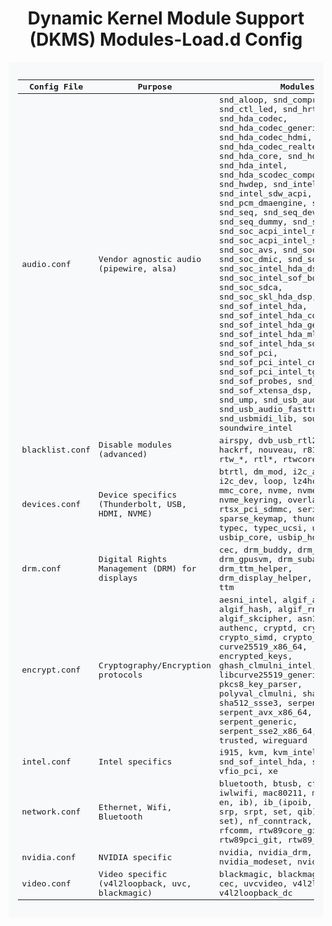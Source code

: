<!-- /qompassai/arch/etc/modules-load.d/README.md -->
<!-- Qompass AI Arch Modules-Load.d Docs -->
<!-- Copyright (C) 2025 Qompass AI, All rights reserved -->
<!-- ---------------------------------------- -->

<h1 align="center">Dynamic Kernel Module Support (DKMS) Modules-Load.d Config</h1>

  <div style="background: #f8f9fa; padding: 15px; border-radius: 5px; margin-top: 10px; font-family: monospace;">
    <table>
      <thead>
        <tr>
          <th style="text-align:center;">Config File</th>
          <th style="text-align:center;">Purpose</th>
          <th style="text-align:center;">Modules</th>
        </tr>
      </thead>
      <tbody>
        <tr>
          <td>audio.conf</td>
          <td>Vendor agnostic audio (pipewire, alsa)</td>
          <td>snd_aloop, snd_compress, snd_ctl_led, snd_hrtimer, snd_hda_codec, snd_hda_codec_generic, snd_hda_codec_hdmi, snd_hda_codec_realtek, snd_hda_core, snd_hda_ext_core, snd_hda_intel, snd_hda_scodec_component, snd_hwdep, snd_intel_dspcfg, snd_intel_sdw_acpi, snd_pcm, snd_pcm_dmaengine, snd_rawmidi, snd_seq, snd_seq_device, snd_seq_dummy, snd_soc_acpi, snd_soc_acpi_intel_match, snd_soc_acpi_intel_sdca_quirks, snd_soc_avs, snd_soc_core, snd_soc_dmic, snd_soc_hda_codec, snd_soc_intel_hda_dsp_common, snd_soc_intel_sof_board_helpers, snd_soc_sdca, snd_soc_skl_hda_dsp, snd_sof, snd_sof_intel_hda, snd_sof_intel_hda_common, snd_sof_intel_hda_generic, snd_sof_intel_hda_mlink, snd_sof_intel_hda_sdw_bpt, snd_sof_pci, snd_sof_pci_intel_cnl, snd_sof_pci_intel_tgl, snd_sof_probes, snd_sof_utils, snd_sof_xtensa_dsp, snd_timer, snd_ump, snd_usb_audio, snd_usb_audio_fasttrack, snd_usbmidi_lib, soundcore, soundwire_intel</td>
        </tr>
        <tr>
          <td>blacklist.conf</td>
          <td>Disable modules (advanced)</td>
          <td>airspy, dvb_usb_rtl28xxu, hackrf, nouveau, r8169, rtw89*, rtw_*, rtl*, rtwcore</td>
        </tr>
        <tr>
          <td>devices.conf</td>
          <td>Device specifics (Thunderbolt, USB, HDMI, NVME)</td>
          <td>btrtl, dm_mod, i2c_algo_bit, i2c_dev, loop, lz4hc_compress, mmc_core, nvme, nvme_auth, nvme_keyring, overlay, roles, rtsx_pci_sdmmc, serio_raw, sparse_keymap, thunderbolt, typec, typec_ucsi, uinput, usbip_core, usbip_host, zram</td>
        </tr>
        <tr>
          <td>drm.conf</td>
          <td>Digital Rights Management (DRM) for displays</td>
          <td>cec, drm_buddy, drm_exec, drm_gpusvm, drm_suballoc_helper, drm_ttm_helper, drm_display_helper, gpu_sched, ttm</td>
        </tr>
        <tr>
          <td>encrypt.conf</td>
          <td>Cryptography/Encryption protocols</td>
          <td>aesni_intel, algif_aead, algif_hash, algif_rng, algif_skcipher, asn1_encoder, authenc, cryptd, cryptodev, crypto_simd, crypto_user, curve25519_x86_64, encrypted_keys, ghash_clmulni_intel, libcurve25519_generic, pcrypt, pkcs8_key_parser, polyval_clmulni, sha256_ssse3, sha512_ssse3, serpent_avx2, serpent_avx_x86_64, serpent_generic, serpent_sse2_x86_64, tls, trusted, wireguard</td>
        </tr>
        <tr>
          <td>intel.conf</td>
          <td>Intel specifics</td>
          <td>i915, kvm, kvm_intel, snd_sof_intel_hda, soundwire*, vfio_pci, xe</td>
        </tr>
        <tr>
          <td>network.conf</td>
          <td>Ethernet, Wifi, Bluetooth</td>
          <td>bluetooth, btusb, cfg80211, iwlwifi, mac80211, mlx4_(core, en, ib), ib_(ipoib, iser, isert, srp, srpt, set, qib), ip_(ipoib, set), nf_conntrack, r8125, rfcomm, rtw89core_git, rtw89pci_git, rtw89_usb_git</td>
        </tr>
        <tr>
          <td>nvidia.conf</td>
          <td>NVIDIA specific</td>
          <td>nvidia, nvidia_drm, nvidia_modeset, nvidia_uvm</td>
        </tr>
        <tr>
          <td>video.conf</td>
          <td>Video specific (v4l2loopback, uvc, blackmagic)</td>
          <td>blackmagic, blackmagic-io, mc cec, uvcvideo, v4l2loopback, v4l2loopback_dc</td>
        </tr>
      </tbody>
    </table>
  </div>


